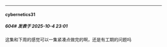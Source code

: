 ﻿
*****

####  cybernetics31  
##### 604#       发表于 2025-10-4 23:01

这集和下周的感觉可以一集紧凑点做完的啊，还是有工期的问题吗

